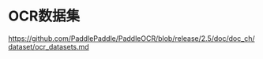 # OCR数据集


https://github.com/PaddlePaddle/PaddleOCR/blob/release/2.5/doc/doc_ch/dataset/ocr_datasets.md